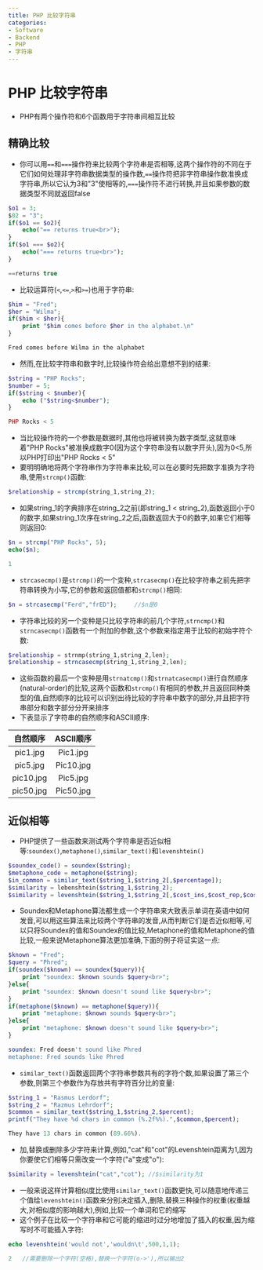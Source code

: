 ```yaml
---
title: PHP 比较字符串
categories:
- Software
- Backend
- PHP
- 字符串
---
```

# PHP 比较字符串

- PHP有两个操作符和6个函数用于字符串间相互比较

## 精确比较

- 你可以用`==`和`===`操作符来比较两个字符串是否相等,这两个操作符的不同在于它们如何处理非字符串数据类型的操作数,`==`操作符把非字符串操作数准换成字符串,所以它认为3和"3"使相等的,`===`操作符不进行转换,并且如果参数的数据类型不同就返回false

```php
$o1 = 3;
$02 = "3";
if($o1 == $o2){
    echo("== returns true<br>");
}
if($o1 === $o2){
    echo("=== returns true<br>");
}

==returns true
```

- 比较运算符(`<`,`<=`,`>`和`>=`)也用于字符串:

```php
$him = "Fred";
$her = "Wilma";
if($him < $her){
    print "$him comes before $her in the alphabet.\n"
}

Fred comes before Wilma in the alphabet
```

- 然而,在比较字符串和数字时,比较操作符会给出意想不到的结果:

```php
$string = "PHP Rocks";
$number = 5;
if($string < $number){
    echo ("$string<$number");
}

PHP Rocks < 5
```

- 当比较操作符的一个参数是数据时,其他也将被转换为数字类型,这就意味着"PHP Rocks"被准换成数字0(因为这个字符串没有以数字开头),因为0<5,所以PHP打印出"PHP Rocks < 5"
- 要明明确地将两个字符串作为字符串来比较,可以在必要时先把数字准换为字符串,使用`strcmp()`函数:

```php
$relationship = strcmp(string_1,string_2);
```

- 如果string_1的字典排序在string_2之前(即string_1 < string_2),函数返回小于0的数字,如果string_1次序在string_2之后,函数返回大于0的数字,如果它们相等则返回0:

```php
$n = strcmp("PHP Rocks", 5);
echo($n);

1
```

- `strcasecmp()`是`strcmp()`的一个变种,`strcasecmp()`在比较字符串之前先把字符串转换为小写,它的参数和返回值都和`strcmp()`相同:

```php
$n = strcasecmp("Ferd","frED");		//$n是0
```

- 字符串比较的另一个变种是只比较字符串的前几个字符,`strncmp()`和`strncasecmp()`函数有一个附加的参数,这个参数来指定用于比较的初始字符个数:

```php
$relationship = strnmp(string_1,string_2,len);
$relationship = strncasecmp(string_1,string_2,len);
```

- 这些函数的最后一个变种是用`strnatcmp()`和`strnatcasecmp()`进行自然顺序(natural-order)的比较,这两个函数和`strcmp()`有相同的参数,并且返回同种类型的值,自然顺序的比较可以识别出待比较的字符串中数字的部分,并且把字符串部分和数字部分分开来排序
- 下表显示了字符串的自然顺序和ASCII顺序:

| 自然顺序  | ASCII顺序 |
| :-------: | :-------: |
| pic1.jpg  | Pic1.jpg  |
| pic5.jpg  | Pic10.jpg |
| pic10.jpg | Pic5.jpg  |
| pic50.jpg | Pic50.jpg |

## 近似相等

- PHP提供了一些函数来测试两个字符串是否近似相等:`soundex()`,`metaphone()`,`similar_text()`和`levenshtein()`

```php
$soundex_code() = soundex($string);
$metaphone_code = metaphone($string);
$in_common = similar_text($string_1,$string_2[,$percentage]);
$similarity = lebenshtein($string_1,$string_2);
$similarity = levenshtein($string_1,$string_2[,$cost_ins,$cost_rep,$cost_del]);
```

- Soundex和Metaphone算法都生成一个字符串来大致表示单词在英语中如何发音,可以用这些算法来比较两个字符串的发音,从而判断它们是否近似相等,可以只将Soundex的值和Soundex的值比较,Metaphone的值和Metaphone的值比较,一般来说Metaphone算法更加准确,下面的例子将证实这一点:

```php
$known = "Fred";
$query = "Phred";
if(soundex($known) == soundex($query)){
    print "soundex: $known sounds $query<br>";
}else{
    print "soundex: $known doesn't sound like $query<br>";
}
if(metaphone($known) == metaphone($query)){
    print "metaphone: $known sounds $query<br>";
}else{
    print "metaphone: $known doesn't sound like $query<br>";
}

soundex: Fred doesn't sound like Phred
metaphone: Fred sounds like Phred
```

- `similar_text()`函数返回两个字符串参数共有的字符个数,如果设置了第三个参数,则第三个参数作为存放共有字符百分比的变量:

```php
$string_1 = "Rasmus Lerdorf";
$string_2 = "Razmus Lehrdorf";
$common = similar_text($string_1,$string_2,$percent);
printf("They have %d chars in common (%.2f%%).",$common,$percent);

They have 13 chars in common (89.66%).
```

- 加,替换或删除多少字符来计算,例如,"cat"和"cot"的Levenshtein距离为1,因为你要使它们相等只需改变一个字符("a"变成"o"):

```php
$similarity = levenshtein("cat","cot");	//$similarity为1
```

- 一般来说这样计算相似度比使用`similar_text()`函数更快,可以随意地传递三个值给`levenshtein()`函数来分别决定插入,删除,替换三种操作的权重(权重越大,对相似度的影响越大),例如,比较一个单词和它的缩写
- 这个例子在比较一个字符串和它可能的缩进时过分地增加了插入的权重,因为缩写时不可能插入字符:

```php
echo levenshtein('would not','wouldn\t',500,1,1);

2	//需要删除一个字符(空格),替换一个字符(o->'),所以输出2
```



